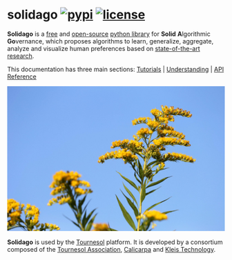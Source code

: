 # solidago [![pypi](https://img.shields.io/pypi/v/solidago.svg?color=%2334D058)](https://pypi.python.org/pypi/solidago) [![license](https://img.shields.io/pypi/l/solidago)](https://github.com/tournesol-app/tournesol/blob/main/solidago/README.md#copyright--license)

**Solidago** is a [free](https://github.com/tournesol-app/tournesol/blob/main/solidago/README.md#copyright--license) 
and [open-source](https://github.com/tournesol-app/tournesol/tree/main/solidago)
[python library](https://pypi.python.org/pypi/solidago)
for **Solid** **A**lgorithmic **Go**vernance,
which proposes algorithms to learn, generalize, aggregate, analyze and visualize human preferences
based on [state-of-the-art research](https://tournesol.app#research).

This documentation has three main sections:
[Tutorials](tutorials/index.md) | 
[Understanding](understanding/index.md) |
[API Reference](api/index.md)

![Solidago flower](solidago.jpg "Solidago is also the name of a flower, commonly known as goldenrod. From Pixabay.")

**Solidago** is used by the [Tournesol](https://tournesol.app) platform.
It is developed by a consortium composed of 
the [Tournesol Association](https://tournesol.app/about), 
[Calicarpa](https://www.calicarpa.com) and [Kleis Technology](https://kleis.ch).
